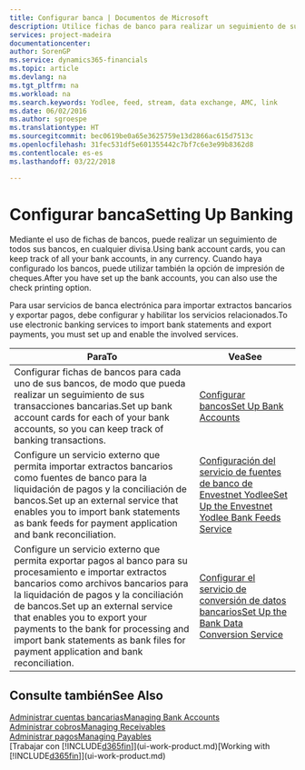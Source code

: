 ```yaml
---
title: Configurar banca | Documentos de Microsoft
description: Utilice fichas de banco para realizar un seguimiento de sus cuentas bancarias y configurar las fuentes de bancos, como Yodlee, para intercambiar datos.
services: project-madeira
documentationcenter: 
author: SorenGP
ms.service: dynamics365-financials
ms.topic: article
ms.devlang: na
ms.tgt_pltfrm: na
ms.workload: na
ms.search.keywords: Yodlee, feed, stream, data exchange, AMC, link
ms.date: 06/02/2016
ms.author: sgroespe
ms.translationtype: HT
ms.sourcegitcommit: bec0619be0a65e3625759e13d2866ac615d7513c
ms.openlocfilehash: 31fec531df5e601355442c7bf7c6e3e99b8362d8
ms.contentlocale: es-es
ms.lasthandoff: 03/22/2018

---
```

# <a name="setting-up-banking"></a><span data-ttu-id="f5c05-103">Configurar banca</span><span class="sxs-lookup"><span data-stu-id="f5c05-103">Setting Up Banking</span></span>
<span data-ttu-id="f5c05-104">Mediante el uso de fichas de bancos, puede realizar un seguimiento de todos sus bancos, en cualquier divisa.</span><span class="sxs-lookup"><span data-stu-id="f5c05-104">Using bank account cards, you can keep track of all your bank accounts, in any currency.</span></span> <span data-ttu-id="f5c05-105">Cuando haya configurado los bancos, puede utilizar también la opción de impresión de cheques.</span><span class="sxs-lookup"><span data-stu-id="f5c05-105">After you have set up the bank accounts, you can also use the check printing option.</span></span>

<span data-ttu-id="f5c05-106">Para usar servicios de banca electrónica para importar extractos bancarios y exportar pagos, debe configurar y habilitar los servicios relacionados.</span><span class="sxs-lookup"><span data-stu-id="f5c05-106">To use electronic banking services to import bank statements and  export payments, you must set up and enable the involved services.</span></span>

| <span data-ttu-id="f5c05-107">Para</span><span class="sxs-lookup"><span data-stu-id="f5c05-107">To</span></span> | <span data-ttu-id="f5c05-108">Vea</span><span class="sxs-lookup"><span data-stu-id="f5c05-108">See</span></span> |
| --- | --- |
| <span data-ttu-id="f5c05-109">Configurar fichas de bancos para cada uno de sus bancos, de modo que pueda realizar un seguimiento de sus transacciones bancarias.</span><span class="sxs-lookup"><span data-stu-id="f5c05-109">Set up bank account cards for each of your bank accounts, so you can keep track of banking transactions.</span></span> |[<span data-ttu-id="f5c05-110">Configurar bancos</span><span class="sxs-lookup"><span data-stu-id="f5c05-110">Set Up Bank Accounts</span></span>](bank-how-setup-bank-accounts.md) |
| <span data-ttu-id="f5c05-111">Configure un servicio externo que permita importar extractos bancarios como fuentes de banco para la liquidación de pagos y la conciliación de bancos.</span><span class="sxs-lookup"><span data-stu-id="f5c05-111">Set up an external service that enables you to import bank statements as bank feeds for payment application and bank reconciliation.</span></span> |[<span data-ttu-id="f5c05-112">Configuración del servicio de fuentes de banco de Envestnet Yodlee</span><span class="sxs-lookup"><span data-stu-id="f5c05-112">Set Up the Envestnet Yodlee Bank Feeds Service</span></span>](bank-how-setup-bank-statement-service.md) |
| <span data-ttu-id="f5c05-113">Configure un servicio externo que permita exportar pagos al banco para su procesamiento e importar extractos bancarios como archivos bancarios para la liquidación de pagos y la conciliación de bancos.</span><span class="sxs-lookup"><span data-stu-id="f5c05-113">Set up an external service that enables you to export your payments to the bank for processing  and import bank statements as bank files for payment application and bank reconciliation.</span></span> |[<span data-ttu-id="f5c05-114">Configurar el servicio de conversión de datos bancarios</span><span class="sxs-lookup"><span data-stu-id="f5c05-114">Set Up the Bank Data Conversion Service</span></span>](bank-how-setup-bank-data-conversion-service.md) |

## <a name="see-also"></a><span data-ttu-id="f5c05-115">Consulte también</span><span class="sxs-lookup"><span data-stu-id="f5c05-115">See Also</span></span>
[<span data-ttu-id="f5c05-116">Administrar cuentas bancarias</span><span class="sxs-lookup"><span data-stu-id="f5c05-116">Managing Bank Accounts</span></span>](bank-manage-bank-accounts.md)  
[<span data-ttu-id="f5c05-117">Administrar cobros</span><span class="sxs-lookup"><span data-stu-id="f5c05-117">Managing Receivables</span></span>](receivables-manage-receivables.md)  
[<span data-ttu-id="f5c05-118">Administrar pagos</span><span class="sxs-lookup"><span data-stu-id="f5c05-118">Managing Payables</span></span>](payables-manage-payables.md)  
<span data-ttu-id="f5c05-119">[Trabajar con [!INCLUDE[d365fin](includes/d365fin_md.md)]](ui-work-product.md)</span><span class="sxs-lookup"><span data-stu-id="f5c05-119">[Working with [!INCLUDE[d365fin](includes/d365fin_md.md)]](ui-work-product.md)</span></span>

